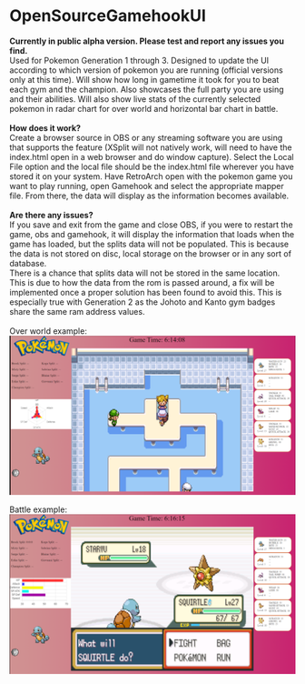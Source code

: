 # OpenSourceGamehookUI
<b>Currently in public alpha version. Please test and report any issues you find.</b><br>
Used for Pokemon Generation 1 through 3. Designed to update the UI according to which version of pokemon you are running (official versions only at this time). Will show how long in gametime it took for you to beat each gym and the champion. Also showcases the full party you are using and their abilities. Will also show live stats of the currently selected pokemon in radar chart for over world and horizontal bar chart in battle.
<br>
<br>
<b>How does it work?</b>
<br>
Create a browser source in OBS or any streaming software you are using that supports the feature (XSplit will not natively work, will need to have the index.html open in a web browser and do window capture). Select the Local File option and the local file should be the index.html file wherever you have stored it on your system. Have RetroArch open with the pokemon game you want to play running, open Gamehook and select the appropriate mapper file. From there, the data will display as the information becomes available.
<br>
<br>
<b>Are there any issues?</b>
<br>
If you save and exit from the game and close OBS, if you were to restart the game, obs and gamehook, it will display the information that loads when the game has loaded, but the splits data will not be populated. This is because the data is not stored on disc, local storage on the browser or in any sort of database.
<br>
There is a chance that splits data will not be stored in the same location. This is due to how the data from the rom is passed around, a fix will be implemented once a proper solution has been found to avoid this. This is especially true with Generation 2 as the Johoto and Kanto gym badges share the same ram address values.
<br>
<br>
Over world example:
<img src="OverWorld.png">

Battle example:
<img src="Battle.png">
